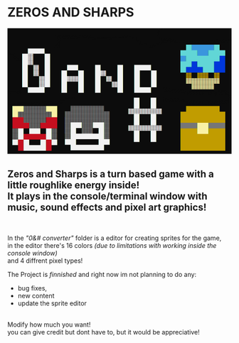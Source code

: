 <h1>ZEROS AND SHARPS</h1>
<img src="https://github.com/BlaxorTheCat/ZerosAndSharps/blob/main/bin/screenshot.jpg"/>
<h2>Zeros and Sharps is a turn based game with a little roughlike energy inside!<br>
It plays in the console/terminal window with music, sound effects and pixel art graphics!</h2>
<br>
<p>
In the <i>"0&# converter"</i> folder is a editor for creating sprites for the game,<br>
in the editor there's 16 colors <i>(due to limitations with working inside the console window)</i><br>
and 4 diffrent pixel types!
</p>
<p>
The Project is <i>finnished</i> and right now im not planning to do any:<br>
<ul>
  <li>bug fixes,</li>
  <li>new content</li>
  <li>update the sprite editor</li>
</ul>
</p>
<br>
Modify how much you want!<br>
you can give credit but dont have to, but it would be appreciative!
